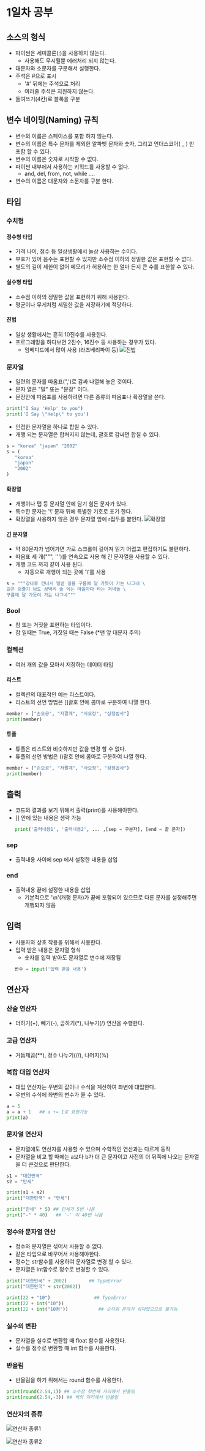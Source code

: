 # 1일차 공부

## 소스의 형식
- 파이썬은 세미콜론(;)을 사용하지 않는다.
   - 사용해도 무시될뿐 에러처리 되지 않는다.
- 대문자와 소문자를 구분해서 실행한다.
- 주석은 #으로 표시
    - '#' 뒤에는 주석으로 처리
    - 여러줄 주석은 지원하지 않는다.
- 들여쓰기(4칸)로 블록을 구분

## 변수 네이밍(Naming) 규칙
- 변수의 이름은 스페이스를 포함 하지 않는다.
- 변수의 이름은 특수 문자를 제외한 알파벳 문자와 숫자, 그리고 언더스코어( _ ) 만 포함 할 수 있다.
- 변수의 이름은 숫자로 시작할 수 없다.
- 파이썬 내부에서 사용하는 키워드를 사용할 수 없다.
   - and, del, from, not, while ....
- 변수의 이름은 대문자와 소문자를 구분 한다.

## 타입

### 수치형

#### 정수형 타입
- 가격 나이, 점수 등 일상생활에서 늘상 사용하는 수이다.
- 부호가 있어 음수는 표현할 수 있지만 소수점 이하의 정밀한 값은 표현할 수 없다.
- 별도의 길이 제한이 없어 메모리가 허용하는 한 얼마 든지 큰 수를 표한할 수 있다.

#### 실수형 타입
- 소수점 이하의 정밀한 값을 표현하기 위해 사용한다.
- 평균이나 무게처럼 세밀한 값을 저장하기에 적당하다.

#### 진법
- 일상 생활에서는 흔히 10진수를 사용한다.
- 프로그래밍을 하다보면 2진수, 16진수 등 사용하는 경우가 있다.
   - 임베디드에서 많이 사용 (라즈베리파이 등)
![진법](https://user-images.githubusercontent.com/58713853/71071416-edc80400-21bf-11ea-900e-130251dcd395.PNG)


### 문자열
- 일련의 문자를 따옴표(",')로 감싸 나열해 놓은 것이다.
- 문자 열은 "말" 또는 "문장" 이다.
- 문장안에 따옴표를 사용하려면 다른 종류의 따옴표나 확장열을 쓴다.
```python
print("I Say 'Help' to you")
print('I Say \"Help\" to you')
```
- 인접한 문자열을 하나로 합칠 수 있다.
- 개행 되는 문자열은 합쳐지지 않는데, 괄호로 감싸면 합칠 수 있다.
```python
s = "korea" "japan" "2002"
s = (   
   "korea"  
   "japan"   
   "2002" 
)
```

#### 확장열
- 개행이나 탭 등 문자열 안에 담기 힘든 문자가 있다.
- 특수한 문자는 '\\' 문자 뒤에 특별한 기호로 표기 한다.
- 확장열을 사용하지 않은 경우 문자열 앞에 r접두를 붙인다.
![확장열](https://user-images.githubusercontent.com/58713853/71071974-ea814800-21c0-11ea-98e2-e44320597be1.PNG)


#### 긴 문자열
- 약 80문자가 넘어가면 가로 스크롤이 길어져 읽기 어렵고 편집하기도 불편하다.
- 따옴표 세 개(""", ''')를 연속으로 사용 해 긴 문자열을 사용할 수 있다.
- 개행 코드 까지 같이 사용 된다.
   - 자동으로 개행이 되는 곳에 '\\'를 사용
```python
s = """강나루 건너서 밀받 길을 구름에 달 가듯이 가는 나그네 \
길은 외줄기 남도 삼백리 술 익는 마을마다 타는 저녁놀 \
구름에 달 가듯이 가는 나그네"""
```
   
### Bool
- 참 또는 거짓을 표현하는 타입이다.
- 참 일때는 True, 거짓일 때는 False (*맨 앞 대문자 주의)


### 컬렉션
- 여러 개의 값을 모아서 저장하는 데이터 타입


#### 리스트
- 컬렉션의 대표적인 예는 리스트이다.
- 리스트의 선언 방법은 []괄호 안에 콤마로 구분하여 나열 한다.
```python
member = ["손오공", "저팔계", "사오정", "삼정법사"] 
print(member)
```


#### 튜플
- 튜플은 리스트와 비슷하지만 값을 변경 할 수 없다.
- 튜플의 선언 방법은 ()괄호 안에 콤마로 구분하여 나열 한다.
```python
member = ("손오공", "저팔계", "사오정", "삼정법사")
print(member)
```


## 출력
- 코드의 결과를 보기 위해서 출력(print)를 사용해야한다.
- [] 안에 있는 내용은 생략 가능

```python
   print('출력내용1', '출력내용2', ... ,[sep = 구분자], [end = 끝 문자])
```

### sep
- 출력내용 사이에 sep 에서 설정한 내용을 삽입 

### end
- 출력내용 끝에 설정한 내용을 삽입
   - 기본적으로 '\n'(개행 문자)가 끝에 포함되어 있으므로 다른 문자를 설정해주면 개행되지 않음
   
 
## 입력
- 사용자와 상호 작용을 위해서 사용한다.
- 입력 받은 내용은 문자열 형식
   - 숫자를 입력 받아도 문자열로 변수에 저장됨
   
```python
   변수 = input('입력 받을 내용')
```


## 연산자
### 산술 연산자
- 더하기(+), 빼기(-), 곱하기(*), 나누기(/) 연산을 수행한다.

### 고급 연산자
- 거듭제곱(**), 정수 나누기(//), 나머지(%) 

### 복합 대입 연산자
- 대입 연산자는 우변의 값이나 수식을 계산하여 좌변에 대입한다.
- 우변의 수식에 좌변의 변수가 올 수 있다.
```python
a = 5
a = a + 1   ## a += 1로 표현가능
print(a)
```

### 문자열 연산자
- 문자열에도 연산자를 사용할 수 있으며 수학적인 연산과는 다르게 동작
- 문자열을 비교 할 때에는 a보다 b가 더 큰 문자이고 사전의 더 뒤쪽에 나오는 문자열을 더 큰것으로 판단한다.
```python
s1 = "대한민국"
s2 = "만세" 

print(s1 + s2) 
print("대한민국" + "만세")

print("만세" * 5) ## 만세가 5번 나옴
print("-" * 40)   ## '-' 이 40번 나옴
```

### 정수와 문자열 연산
- 정수와 문자열은 섞어서 사용할 수 없다.
- 같은 타입으로 바꾸어서 사용해야한다.
- 정수는 str함수를 사용하여 문자열로 변경 할 수 있다.
- 문자열은 int함수로 정수로 변경할 수 있다.
```python
print("대한민국" + 2002)        ## TypeError
print("대한민국" + str(2002))

print(22 + "10")                ## TypeError
print(22 + int("10"))
print(22 + int("10점"))           ## 숫자와 문자가 섞여있으므로 불가능
```


### 실수의 변환
- 문자열을 실수로 변환할 때 float 함수를 사용한다.
- 실수를 정수로 변환할 때 int 함수를 사용한다.


### 반올림
- 반올림을 하기 위해서는 round 함수를 사용한다.
```python
print(round(2.54,1)) ## 소수점 첫번째 자리에서 반올림
print(round(2.54,-3)) ## 백의 자리에서 반올림
```

### 연산자의 종류
![연산자 종류1](https://user-images.githubusercontent.com/58713853/71084622-0ee91e80-21d9-11ea-9b0f-654c746fc95d.PNG)

![연산자 종류2](https://user-images.githubusercontent.com/58713853/71084627-101a4b80-21d9-11ea-83e9-4b740d93efe1.PNG)
